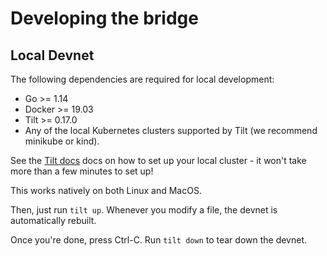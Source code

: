 # Developing the bridge

## Local Devnet

The following dependencies are required for local development:

- Go >= 1.14
- Docker >= 19.03
- Tilt >= 0.17.0
- Any of the local Kubernetes clusters supported by Tilt (we recommend minikube or kind).

See the [Tilt docs](https://docs.tilt.dev/install.html) docs on how to set up your local cluster -
it won't take more than a few minutes to set up!

This works natively on both Linux and MacOS.

Then, just run `tilt up`. Whenever you modify a file, the devnet is automatically rebuilt.

Once you're done, press Ctrl-C. Run `tilt down` to tear down the devnet.
